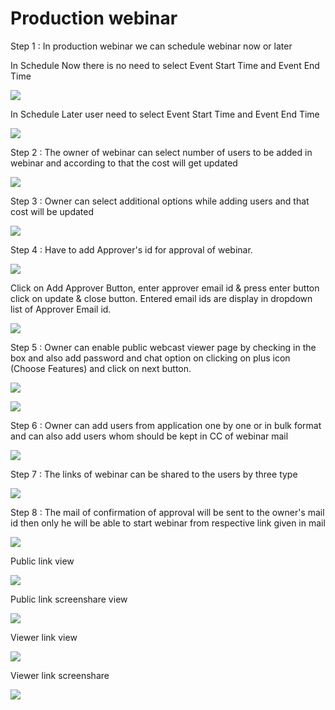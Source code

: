 # Production webinar

 Step 1 : In production webinar we can schedule webinar now or later

In Schedule Now there is no need to select Event Start Time and Event End Time

![](../.gitbook/assets/schedule_later.PNG)

In Schedule Later user need to select Event Start Time and Event End Time

![](../.gitbook/assets/image%20%2830%29.png)

Step 2 : The owner of webinar can select number of users to be added in webinar and according to that the cost will get updated

![](../.gitbook/assets/image%20%2897%29.png)

Step 3 : Owner can select additional options while adding users and that cost will be updated

![](../.gitbook/assets/image%20%2847%29.png)

Step 4 : Have to add Approver's id for approval of webinar. 

![](../.gitbook/assets/image%20%2838%29.png)

Click on Add Approver Button, enter approver email id & press enter button click on update & close button. Entered email ids are display in dropdown list of Approver Email id.

![](../.gitbook/assets/image%20%2899%29.png)

Step 5 : Owner can enable public webcast viewer page by checking in the box and also add password and chat option on clicking on plus icon \(Choose Features\) and click on next button.

![](../.gitbook/assets/image%20%2841%29.png)

![](../.gitbook/assets/image%20%2873%29.png)

Step 6 : Owner can add users from application one by one or in bulk format and can also add users whom should be kept in CC of webinar mail

![](../.gitbook/assets/add_users.png)

Step 7 : The links of webinar can be shared to the users by three type

![](../.gitbook/assets/links_to-share.png)

Step 8 : The mail of confirmation of approval will be sent to the owner's mail id then only he will be able to start webinar from respective link given in mail

![](../.gitbook/assets/web_mail.png)

Public link view

![](../.gitbook/assets/public_webinar%20%281%29.png)

Public link screenshare view

![](../.gitbook/assets/public_screenshare%20%281%29.png)

Viewer link view

![](../.gitbook/assets/viwer_link%20%281%29.png)

Viewer link screenshare

![](../.gitbook/assets/viwer_link_screenshare.png)





